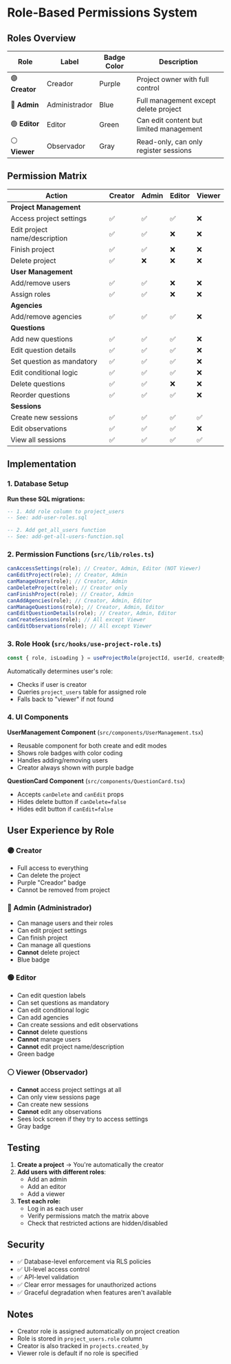 # Role-Based Permissions System

## Roles Overview

| Role           | Label         | Badge Color | Description                             |
| -------------- | ------------- | ----------- | --------------------------------------- |
| 🟣 **Creator** | Creador       | Purple      | Project owner with full control         |
| 🔵 **Admin**   | Administrador | Blue        | Full management except delete project   |
| 🟢 **Editor**  | Editor        | Green       | Can edit content but limited management |
| ⚪ **Viewer**  | Observador    | Gray        | Read-only, can only register sessions   |

## Permission Matrix

| Action                        | Creator | Admin | Editor | Viewer |
| ----------------------------- | ------- | ----- | ------ | ------ |
| **Project Management**        |
| Access project settings       | ✅      | ✅    | ✅     | ❌     |
| Edit project name/description | ✅      | ✅    | ❌     | ❌     |
| Finish project                | ✅      | ✅    | ❌     | ❌     |
| Delete project                | ✅      | ❌    | ❌     | ❌     |
| **User Management**           |
| Add/remove users              | ✅      | ✅    | ❌     | ❌     |
| Assign roles                  | ✅      | ✅    | ❌     | ❌     |
| **Agencies**                  |
| Add/remove agencies           | ✅      | ✅    | ✅     | ❌     |
| **Questions**                 |
| Add new questions             | ✅      | ✅    | ✅     | ❌     |
| Edit question details         | ✅      | ✅    | ✅     | ❌     |
| Set question as mandatory     | ✅      | ✅    | ✅     | ❌     |
| Edit conditional logic        | ✅      | ✅    | ✅     | ❌     |
| Delete questions              | ✅      | ✅    | ❌     | ❌     |
| Reorder questions             | ✅      | ✅    | ✅     | ❌     |
| **Sessions**                  |
| Create new sessions           | ✅      | ✅    | ✅     | ✅     |
| Edit observations             | ✅      | ✅    | ✅     | ❌     |
| View all sessions             | ✅      | ✅    | ✅     | ✅     |

## Implementation

### 1. Database Setup

**Run these SQL migrations:**

```sql
-- 1. Add role column to project_users
-- See: add-user-roles.sql

-- 2. Add get_all_users function
-- See: add-get-all-users-function.sql
```

### 2. Permission Functions (`src/lib/roles.ts`)

```typescript
canAccessSettings(role); // Creator, Admin, Editor (NOT Viewer)
canEditProject(role); // Creator, Admin
canManageUsers(role); // Creator, Admin
canDeleteProject(role); // Creator only
canFinishProject(role); // Creator, Admin
canAddAgencies(role); // Creator, Admin, Editor
canManageQuestions(role); // Creator, Admin, Editor
canEditQuestionDetails(role); // Creator, Admin, Editor
canCreateSessions(role); // All except Viewer
canEditObservations(role); // All except Viewer
```

### 3. Role Hook (`src/hooks/use-project-role.ts`)

```typescript
const { role, isLoading } = useProjectRole(projectId, userId, createdBy);
```

Automatically determines user's role:

- Checks if user is creator
- Queries `project_users` table for assigned role
- Falls back to "viewer" if not found

### 4. UI Components

**UserManagement Component** (`src/components/UserManagement.tsx`)

- Reusable component for both create and edit modes
- Shows role badges with color coding
- Handles adding/removing users
- Creator always shown with purple badge

**QuestionCard Component** (`src/components/QuestionCard.tsx`)

- Accepts `canDelete` and `canEdit` props
- Hides delete button if `canDelete=false`
- Hides edit button if `canEdit=false`

## User Experience by Role

### 🟣 Creator

- Full access to everything
- Can delete the project
- Purple "Creador" badge
- Cannot be removed from project

### 🔵 Admin (Administrador)

- Can manage users and their roles
- Can edit project settings
- Can finish project
- Can manage all questions
- **Cannot** delete project
- Blue badge

### 🟢 Editor

- Can edit question labels
- Can set questions as mandatory
- Can edit conditional logic
- Can add agencies
- Can create sessions and edit observations
- **Cannot** delete questions
- **Cannot** manage users
- **Cannot** edit project name/description
- Green badge

### ⚪ Viewer (Observador)

- **Cannot** access project settings at all
- Can only view sessions page
- Can create new sessions
- **Cannot** edit any observations
- Sees lock screen if they try to access settings
- Gray badge

## Testing

1. **Create a project** → You're automatically the creator
2. **Add users with different roles**:
   - Add an admin
   - Add an editor
   - Add a viewer
3. **Test each role:**
   - Log in as each user
   - Verify permissions match the matrix above
   - Check that restricted actions are hidden/disabled

## Security

- ✅ Database-level enforcement via RLS policies
- ✅ UI-level access control
- ✅ API-level validation
- ✅ Clear error messages for unauthorized actions
- ✅ Graceful degradation when features aren't available

## Notes

- Creator role is assigned automatically on project creation
- Role is stored in `project_users.role` column
- Creator is also tracked in `projects.created_by`
- Viewer role is default if no role is specified
